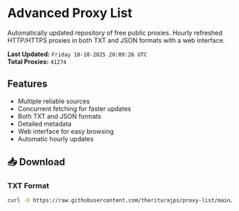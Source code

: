 # Advanced Proxy List

Automatically updated repository of free public proxies. Hourly refreshed HTTP/HTTPS proxies in both TXT and JSON formats with a web interface.

**Last Updated:** `Friday 10-10-2025 20:09:26 UTC`  
**Total Proxies:** `41274`

## Features
- Multiple reliable sources
- Concurrent fetching for faster updates
- Both TXT and JSON formats
- Detailed metadata
- Web interface for easy browsing
- Automatic hourly updates

## 📥 Download

### TXT Format
```bash
curl -O https://raw.githubusercontent.com/theriturajps/proxy-list/main/proxies.txt